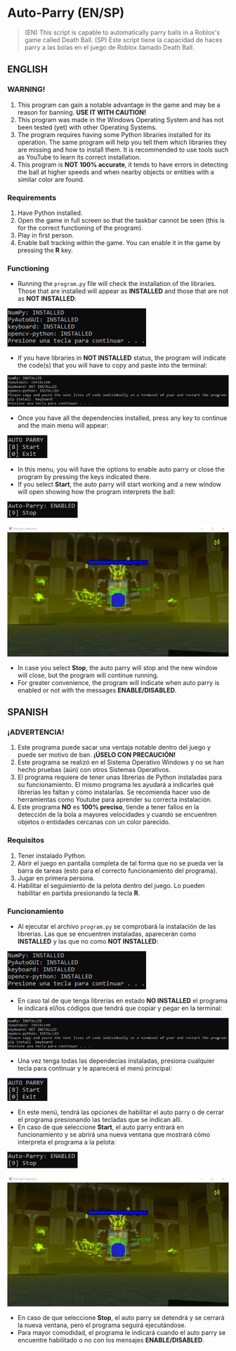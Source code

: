 # Auto-Parry (EN/SP)

> (EN) This script is capable to automatically parry balls in a Roblox's game called Death Ball. (SP) Este script tiene la capacidad de haces parry a las bolas en el juego de Roblox llamado Death Ball.

## ENGLISH
### WARNING!
1. This program can gain a notable advantage in the game and may be a reason for banning. **USE IT WITH CAUTION!**
2. This program was made in the Windows Operating System and has not been tested (yet) with other Operating Systems.
3. The program requires having some Python libraries installed for its operation. The same program will help you tell them which libraries they are missing and how to install them. It is recommended to use tools such as YouTube to learn its correct installation.
4. This program is **NOT** **100% accurate**, it tends to have errors in detecting the ball at higher speeds and when nearby objects or entities with a similar color are found.
### Requirements
1. Have Python installed.
2. Open the game in full screen so that the taskbar cannot be seen (this is for the correct functioning of the program).
3. Play in first person.
4. Enable ball tracking within the game. You can enable it in the game by pressing the **R** key.
### Functioning
* Running the `program.py` file will check the installation of the libraries. Those that are installed will appear as **INSTALLED** and those that are not as **NOT INSTALLED**:

![INSTALLED.png](INSTALLED.png)

* If you have libraries in **NOT INSTALLED** status, the program will indicate the code(s) that you will have to copy and paste into the terminal:

![NOT_INSTALLED.png](NOT_INSTALLED.png)

* Once you have all the dependencies installed, press any key to continue and the main menu will appear:

![menu.png](menu.png)

* In this menu, you will have the options to enable auto parry or close the program by pressing the keys indicated there.
* If you select **Start**, the auto parry will start working and a new window will open showing how the program interprets the ball:

![parry.png](parry.png)

![view.png](view.png)

* In case you select **Stop**, the auto parry will stop and the new window will close, but the program will continue running.
* For greater convenience, the program will indicate when auto parry is enabled or not with the messages **ENABLE/DISABLED**.

## SPANISH
### ¡ADVERTENCIA!
1. Este programa puede sacar una ventaja notable dentro del juego y puede ser motivo de ban. **¡ÚSELO CON PRECAUCIÓN!**
2. Este programa se realizó en el Sistema Operativo Windows y no se han hecho pruebas (aún) con otros Sistemas Operativos.
3. El programa requiere de tener unas librerías de Python instaladas para su funcionamiento. El mismo programa les ayudará a indicarles qué librerías les faltan y cómo instalarlas. Se recomienda hacer uso de herramientas como Youtube para aprender su correcta instalación.
4. Este programa **NO** es **100% preciso**, tiende a tener fallos en la detección de la bola a mayores velocidades y cuando se encuentren objetos o entidades cercanas con un color parecido.
### Requisitos
1. Tener instalado Python.
2. Abrir el juego en pantalla completa de tal forma que no se pueda ver la barra de tareas (esto para el correcto funcionamiento del programa).
3. Jugar en primera persona.
4. Habilitar el seguimiento de la pelota dentro del juego. Lo pueden habilitar en partida presionando la tecla **R**.
### Funcionamiento
* Al ejecutar el archivo `program.py` se comprobará la instalación de las librerías. Las que se encuentren instaladas, aparecerán como **INSTALLED** y las que no como **NOT INSTALLED**:

![INSTALLED.png](INSTALLED.png)

* En caso tal de que tenga librerías en estado **NO INSTALLED** el programa le indicará el/los códigos que tendrá que copiar y pegar en la terminal:

![NOT_INSTALLED.png](NOT_INSTALLED.png)

* Una vez tenga todas las dependecias instaladas, presiona cualquier tecla para continuar y le aparecerá el menú principal:

![menu.png](menu.png)

* En este menú, tendrá las opciones de habilitar el auto parry o de cerrar el programa presionando las tecladas que se indican allí.
* En caso de que seleccione **Start**, el auto parry entrará en funcionamiento y se abrirá una nueva ventana que mostrará cómo interpreta el programa a la pelota:

![parry.png](parry.png)

![view.png](view.png)

* En caso de que seleccione **Stop**, el auto parry se detendrá y se cerrará la nueva ventana, pero el programa seguirá ejecutándose.
* Para mayor comodidad, el programa le indicará cuando el auto parry se encuentre habilitado o no con los mensajes **ENABLE/DISABLED**.
